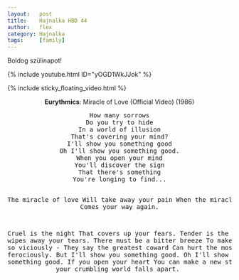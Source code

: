 ```yaml
---
layout:   post
title:    Hajnalka HBD 44
author:   flex
category: Hajnalka
tags:     [family]
---
```


Boldog szülinapot!

{% include youtube.html ID="yOGD1WkJJok" %}

<!-- break -->

{% include sticky_floating_video.html %}

<div id="lyrics"><div class="lyricsheader"><p><center><b>Eurythmics</b>: Miracle of Love (Official Video) (1986)</center></p></div>

<center>
<pre>
How many sorrows
Do you try to hide
In a world of illusion
That's covering your mind?
I'll show you something good
Oh I'll show you something good.
When you open your mind
You'll discover the sign
That there's something
You're longing to find...

The miracle of love
Will take away your pain
When the miracle of love
Comes your way again.

Cruel is the night
That covers up your fears.
Tender is the one
That wipes away your tears.
There must be a bitter breeze
To make you sting so viciously -
They say the greatest coward
Can hurt the most ferociously.
But I'll show you something good.
Oh I'll show you something good.
If you open your heart
You can make a new start
When your crumbling world falls apart.
</pre></center></div>